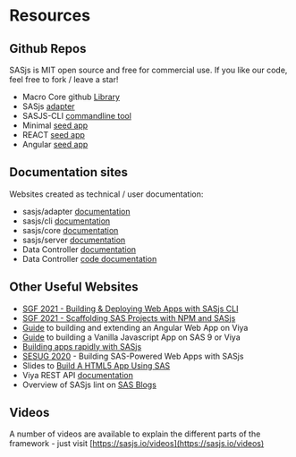 Resources
====================


## Github Repos

SASjs is MIT open source and free for commercial use.  If you like our code, feel free to fork / leave a star!

* Macro Core github [Library](https://github.com/sasjs/core)
* SASjs [adapter](https://github.com/sasjs/adapter)
* SASJS-CLI [commandline tool](https://github.com/sasjs/cli)
* Minimal [seed app](https://github.com/sasjs/minimal-seed-app)
* REACT [seed app](https://github.com/sasjs/react-seed-app)
* Angular [seed app](https://github.com/sasjs/angular-seed-app)

## Documentation sites
Websites created as technical / user documentation:

* sasjs/adapter [documentation](https://adapter.sasjs.io)
* sasjs/cli [documentation](https://cli.sasjs.io)
* sasjs/core [documentation](https://core.sasjs.io)
* sasjs/server [documentation](https://server.sasjs.io)
* Data Controller [documentation](https://docs.datacontroller.io/)
* Data Controller [code documentation](https://code.datacontroller.io/)


## Other Useful Websites

* [SGF 2021 - Building & Deploying Web Apps with SASjs CLI](https://communities.sas.com/t5/SAS-Global-Forum-Proceedings/Building-and-Deploying-Web-Apps-With-SASjs-CLI/ta-p/733564)
* [SGF 2021 - Scaffolding SAS Projects with NPM and SASjs](https://communities.sas.com/t5/SAS-Global-Forum-Proceedings/Scaffolding-SAS-Projects-With-NPM-and-SASjs/ta-p/726347)
* [Guide](https://medium.com/@mihajlo.medjedovic/build-an-angular-web-app-on-sas-397419756981) to building and extending an Angular Web App on Viya
* [Guide](https://medium.com/swlh/building-an-html5-javascript-css-app-with-sasjs-4cdbdb7c466f) to building a Vanilla Javascript App on SAS 9 or Viya
* [Building apps rapidly with SASjs](https://medium.com/@krishna.acondy/building-sas-apps-rapidly-with-sasjs-60ba2be0c4d4)
* [SESUG 2020](https://www.lexjansen.com/sesug/2020/SESUG2020_Paper_167_Final_PDF.pdf) - Building SAS-Powered Web Apps with SASjs
* Slides to [Build A HTML5 App Using SAS](https://slides.com/allanbowe/sgf2020)
* Viya REST API [documentation](https://developer.sas.com/apis/rest/)
* Overview of SASjs lint on [SAS Blogs](https://blogs.sas.com/content/subconsciousmusings/2025/05/30/automatic-linting-of-sas-code-with-sasjs/)

## Videos

A number of videos are available to explain the different parts of the framework - just visit [https://sasjs.io/videos](https://sasjs.io/videos)

<meta name="description" content="Additional resources for learning about building HTML5 Web Applications on SAS">
